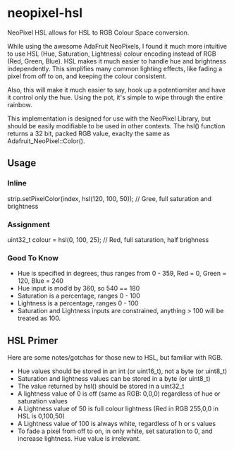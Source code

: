 # neopixel-hsl
NeoPixel HSL allows for HSL to RGB Colour Space conversion. 

While using the awesome AdaFruit NeoPixels, I found it much more intuitive to use HSL (Hue, Saturation, Lightness) colour encoding instead of RGB (Red, Green, Blue). HSL makes it much easier to handle hue and brightness independently. This simplifies many common lighting effects, like fading a pixel from off to on, and keeping the colour consistent.

Also, this will make it much easier to say, hook up a potentiomiter and have it control only the hue. Using the pot, it's simple to wipe through the entire rainbow.

This implementation is designed for use with the NeoPixel Library, but should be easily modifiable to be used in other contexts. The hsl() function returns a 32 bit, packed RGB value, exaclty the same as Adafruit_NeoPixel::Color().

## Usage

### Inline

strip.setPixelColor(index, hsl(120, 100, 50)); // Gree, full saturation and brightness

### Assignment

uint32_t colour = hsl(0, 100, 25); // Red, full saturation, half brighness

### Good To Know
* Hue is specified in degrees, thus ranges from 0 - 359, Red = 0, Green = 120, Blue = 240 
* Hue input is mod’d by 360, so 540 == 180
* Saturation is a percentage, ranges 0 - 100
* Lightness is a percentage, ranges 0 - 100
* Saturation and Lightness inputs are constrained, anything > 100 will be treated as 100.

## HSL Primer

Here are some notes/gotchas for those new to HSL, but familiar with RGB.

* Hue values should be stored in an int (or uint16_t), not a byte (or uint8_t)
* Saturation and lightness values can be stored in a byte (or uint8_t)
* The value returned by hsl() should be stored in a uint32_t
* A lightness value of 0 is off (same as RGB: 0,0,0) regardless of hue or saturation values
* A Lightness value of 50 is full colour lightness (Red in RGB 255,0,0 in HSL is 0,100,50)
* A Lightness value of 100 is always white, regardless of h or s values
* To fade a pixel from off to on, in only white, set saturation to 0, and increase lightness. Hue value is irrelevant. 





